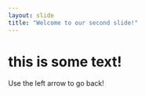 ```yaml
---
layout: slide
title: "Welcome to our second slide!"
---
```

# this is some text!
Use the left arrow to go back!
